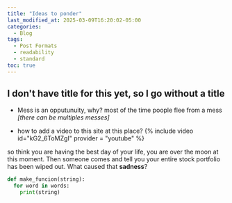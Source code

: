 ```yaml
---
title: "Ideas to ponder"
last_modified_at: 2025-03-09T16:20:02-05:00
categories:
  - Blog
tags:
  - Post Formats
  - readability
  - standard
toc: true
---
```

## I don't have title for this yet, so I go without a title

- Mess is an opputunuity, why?
most of the time poople flee from a mess *[there can be multiples messes]*

- how to add a video to this site at this place?
{% include video id="kG2_6ToMZgI" provider = "youtube" %}

so think you are having the best day of your life, you are over the moon at this moment. Then someone comes and tell you your entire stock portfolio has been wiped out. What caused that **sadness**?

```python
def make_funcion(string):
  for word in words:
    print(string)
```


